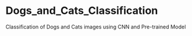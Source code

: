 # Dogs_and_Cats_Classification
Classification of Dogs and Cats images using CNN and Pre-trained Model
